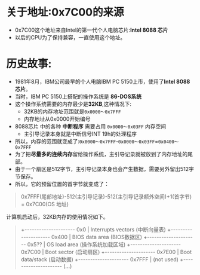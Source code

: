 # 关于地址:0x7C00的来源

- 0x7C00这个地址来自Intel的第一代个人电脑芯片:**Intel 8088 芯片**
- 以后的CPU为了保持兼容，一直使用这个地址。

# 历史故事:

- 1981年8月，IBM公司最早的个人电脑IBM PC 5150上市，使用了**Intel 8088 芯片**。
- 当时，IBM PC 5150上搭配的操作系统是 **86-DOS系统**
- 这个操作系统需要的内存最少是**32KB**,这种情况下:
    - 32KB的内存地址范围就是`0x0000～0x7FFF`
    - 内存地址从0x0000开始编号
- 8088芯片 中的各种 **中断程序** 需要占用 `0x0000～0x03FF` 内存空间
    - 主引导记录本身就是中断信号INT 19h的处理程序
- 所以，内存的范围就变成了:`0x0000～0x7FFF`-`0x0000～0x03FF`=`0x0400～0x7FFF`
- 为了把**尽量多的连续内存**留给操作系统，主引导记录就被放到了内存地址的尾部。
- 由于一个扇区是512字节，主引导记录本身也会产生数据，需要另外留出512字节保存。
- 所以，它的预留位置的首字节就变成了：

> 0x7FFF(尾部地址)-512(主引导记录)-512(主引导记录额外空间)+1(首字节) = 0x7C00(OS 地址)
> 

计算机启动后，32KB内存的使用情况如下。

> +--------------------- 0x0
| Interrupts vectors (中断向量表)
+--------------------- 0x400
| BIOS data area (BIOS数据区)
+--------------------- 0x5??
| OS load area (操作系统加载区域)
+--------------------- 0x7C00
| Boot sector (启动扇区)
+--------------------- 0x7E00
| Boot data/stack (启动数据)
+--------------------- 0x7FFF
| (not used)
+--------------------- (...)
>